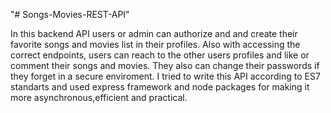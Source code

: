 "# Songs-Movies-REST-API" 

In this backend API users or admin can authorize and and create their favorite songs and movies list in their profiles. Also with accessing the correct endpoints, users can reach to the other users profiles and like or comment their songs and movies. They also can change their passwords if they forget in a secure enviroment. I tried to write this API according to ES7 standarts and used express framework and node packages for making it more asynchronous,efficient and practical.
